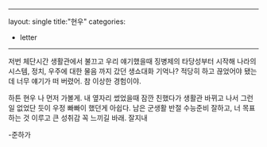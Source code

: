 
---
layout: single
title:"현우"
categories:
  - letter
---



저번 체단시간 생활관에서 불끄고 우리 얘기했을때 징병제의 타당성부터 시작해 나라의 시스템, 정치, 우주에 대한 물음 까지 갔던 생쇼대화 기억나? 적당히 하고 끊었어야 됐는데 너무 얘기가 떠 버렸어. 참 이상한 경험이야.

하튼 현우 나 먼저 가볼게. 내 옆자리 썼었을때 잠깐 친했다가 생활관 바뀌고 나서 그런일 없었단 듯이 우정 빠빠이 했던게 아쉽다. 남은 군생활 반절 수능준비 잘하고, 너 목표하는 것 이루고 큰 성취감 꼭 느끼길 바래.
잘지내

-준하가
